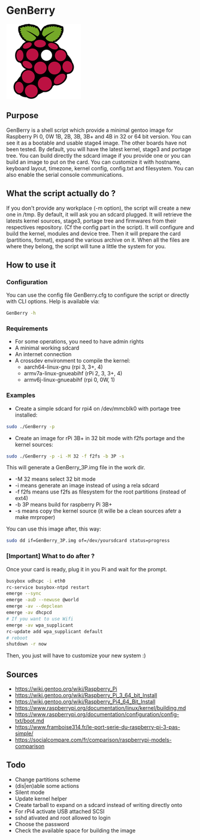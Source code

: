 # GenBerry

![logo GenBerry](./GenBerry.png)

## Purpose

GenBerry is a shell script which provide a minimal gentoo image for
Raspberry Pi 0, 0W 1B, 2B, 3B, 3B+ and 4B in 32 or 64 bit version. You can see it as a
bootable and usable stage4 image. The other boards have not been tested.
By default, you will have the latest kernel, stage3 and portage tree. 
You can build directly the sdcard image if you provide one or you can build an 
image to put on the card.
You can customize it with hostname, keyboard layout, timezone, kernel config, 
config.txt and filesystem.
You can also enable the serial console communications.

## What the script actually do ?

If you don't provide any workplace (-m option), the script will create a new one in /tmp. 
By default, it will ask you an sdcard plugged. It will retrieve the latests kernel sources,
stage3, portage tree and firmwares from their respectives repository. (Cf the config 
part in the script).
It will configure and build the kernel, modules and device tree. Then it will prepare 
the card (partitions, format), expand the various archive on it.
When all the files are where they belong, the script will tune a little the system for you.

## How to use it

### Configuration

You can use the config file GenBerry.cfg to configure the script or directly 
with CLI options. Help is available via:
```bash
GenBerry -h
```

### Requirements

* For some operations, you need to have admin rights
* A minimal working sdcard
* An internet connection
* A crossdev environment to compile the kernel:
    * aarch64-linux-gnu (rpi 3, 3+, 4)
    * armv7a-linux-gnueabihf (rPi 2, 3, 3+, 4)
    * armv6j-linux-gnueabihf (rpi 0, 0W, 1)

### Examples

* Create a simple sdcard for rpi4 on /dev/mmcblk0 with portage tree installed:
```bash
sudo ./GenBerry -p
```
* Create an image for rPi 3B+ in 32 bit mode with f2fs portage and the kernel sources:
```bash
sudo ./GenBerry -p -i -M 32 -f f2fs -b 3P -s
```
This will generate a GenBerry_3P.img file in the work dir. 
* -M 32 means select 32 bit mode
* -i means generate an image instead of using a rela sdcard
* -f f2fs means use f2fs as filesystem for the root partitions (instead of ext4)
* -b 3P means build for raspberry Pi 3B+
* -s means copy the kernel source (it wille be a clean sources afetr a make mrproper)

You can use this image after, this way:
```bash
sudo dd if=GenBerry_3P.img of=/dev/yoursdcard status=progress
```

### [Important] What to do after ?

Once your card is ready, plug it in you Pi and wait for the prompt.

```bash
busybox udhcpc -i eth0
rc-service busybox-ntpd restart
emerge --sync
emerge -auD --newuse @world
emerge -av --depclean
emerge -av dhcpcd
# If you want to use Wifi
emerge -av wpa_supplicant
rc-update add wpa_supplicant default
# reboot
shutdown -r now
```
Then, you just will have to customize your new system :)

## Sources

* https://wiki.gentoo.org/wiki/Raspberry_Pi
* https://wiki.gentoo.org/wiki/Raspberry_Pi_3_64_bit_Install
* https://wiki.gentoo.org/wiki/Raspberry_Pi4_64_Bit_Install
* https://www.raspberrypi.org/documentation/linux/kernel/building.md
* https://www.raspberrypi.org/documentation/configuration/config-txt/boot.md
* https://www.framboise314.fr/le-port-serie-du-raspberry-pi-3-pas-simple/
* https://socialcompare.com/fr/comparison/raspberrypi-models-comparison

## Todo

* Change partitions scheme
* (dis|en)able some actions
* Silent mode
* Update kernel helper
* Create tarball to expand on a sdcard instead of writing directly onto
* For rPi4 activate USB attached SCSI
* sshd ativated and root allowed to login
* Choose the password
* Check the available space for building the image
